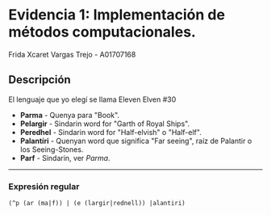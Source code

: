 # Evidencia 1: Implementación de métodos computacionales. 

Frida Xcaret Vargas Trejo - A01707168

## Descripción  
El lenguaje que yo elegí se llama Eleven 
Elven #30  
- **Parma** - Quenya para "Book".  
- **Pelargir** - Sindarin word for "Garth of Royal Ships".  
- **Peredhel** - Sindarin word for "Half-elvish" o "Half-elf".  
- **Palantíri** - Quenyan word que significa "Far seeing", raíz de Palantir o los Seeing-Stones.  
- **Parf** - Sindarin, ver *Parma*.  

---

### Expresión regular  
```regex
(^p (ar (ma|f)) | (e (largir|rednell)) |alantiri)

